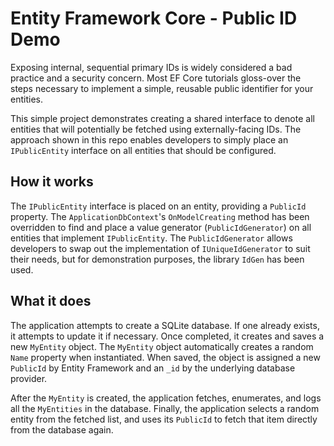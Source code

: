 # Entity Framework Core - Public ID Demo

Exposing internal, sequential primary IDs is widely considered a bad practice 
and a security concern. Most EF Core tutorials gloss-over the steps necessary to
implement a simple, reusable public identifier for your entities.

This simple project demonstrates creating a shared interface to denote all entities
that will potentially be fetched using externally-facing IDs. The approach shown
in this repo enables developers to simply place an `IPublicEntity` interface on 
all entities that should be configured.

## How it works

The `IPublicEntity` interface is placed on an entity, providing a `PublicId` property.
The `ApplicationDbContext`'s `OnModelCreating` method has been overridden to find
and place a value generator (`PublicIdGenerator`) on all entities that implement 
`IPublicEntity`. The `PublicIdGenerator` allows developers to swap out the 
implementation of `IUniqueIdGenerator` to suit their needs, but for demonstration 
purposes, the library `IdGen` has been used.

## What it does

The application attempts to create a SQLite database. If one already exists, it
attempts to update it if necessary. Once completed, it creates and saves a new
`MyEntity` object. The `MyEntity` object automatically creates a random `Name`
property when instantiated. When saved, the object is assigned a new `PublicId`
by Entity Framework and an `_id` by the underlying database provider.

After the `MyEntity` is created, the application fetches, enumerates, and logs
all the `MyEntities` in the database. Finally, the application selects a random 
entity from the fetched list, and uses its `PublicId` to fetch that item directly
from the database again.
